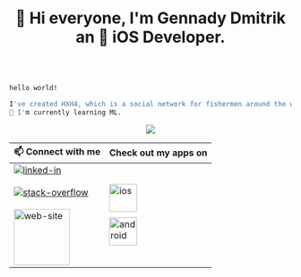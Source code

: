 <h1 align="center">👋 Hi everyone, I'm Gennady Dmitrik an  iOS Developer.</h1>
<br><br>

```bash
hello world!

I've created HXH4, which is a social network for fishermen around the world.
🌱 I'm currently learning ML.
```
<p align="center">
<img src="https://github-readme-stats.vercel.app/api?username=ndwdm&include_all_commits=true&count_private=tru&bg_color=10,030170,5271FF&title_color=fff&text_color=fff"><br>
</p>

<table>
  <thead>
    <tr>
      <th>📫 Connect with me</th>
      <th>Check out my apps on</th>
    </tr>
  </thead>
  <tbody>
    <tr>
      <td>
        <a href="https://www.linkedin.com/in/newdigitalworld/">
          <img align="center" alt="linked-in" src="https://img.shields.io/badge/linkedin-%230077B5.svg?&style=for-the-badge&logo=linkedin&logoColor=white" />
        </a>
        <br><br>
        <a href="[https://www.linkedin.com/in/newdigitalworld/](https://stackoverflow.com/users/8055516/gennady-dmitrik">
          <img align="center" alt="stack-overflow" src="https://img.shields.io/badge/stack%20overflow-FE7A16?logo=stack-overflow&logoColor=white&style=for-the-badge" />
        </a>
        <br><br>
        <a href="http://newdigital.world/">
          <img align="center" alt="web-site" height="100px" src="http://newdigital.world/gallery.png" />
        </a>
      </td>
      <td>
        <a href="[https://www.linkedin.com/in/newdigitalworld/](https://itunes.apple.com/us/developer/gennady-dmitrik/id1154228999">
          <img align="left" height="50px" alt="ios" src="http://newdigital.world/assets/images/icons/appStore.png" />
        </a>
        <br><br><br>
        <a href="http://play.google.com/store/apps/dev?id=5113736054609938454">
          <img align="left" height="50px" alt="android" src="http://newdigital.world/assets/images/icons/googlePlay.png" />
        </a>
      </td>
    </tr>
  </tbody>
</table>
